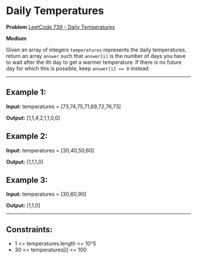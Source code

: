 # Daily Temperatures

**Problem** [LeetCode 739 - Daily Temperatures](https://leetcode.com/problems/daily-temperatures/description/)

**Medium**

Given an array of integers `temperatures` represents the daily temperatures, return an array `answer` such that `answer[i]` is the number of days you have to wait after the ith day to get a warmer temperature. If there is no future day for which this is possible, keep `answer[i] == 0` instead.

---

## Example 1:

**Input:** temperatures = [73,74,75,71,69,72,76,73]

**Output:** [1,1,4,2,1,1,0,0]

## Example 2:

**Input:** temperatures = [30,40,50,60]

**Output:** [1,1,1,0]

## Example 3:

**Input:** temperatures = [30,60,90]

**Output:** [1,1,0]

---

## Constraints:

- 1 <= temperatures.length <= 10^5
- 30 <= temperatures[i] <= 100
